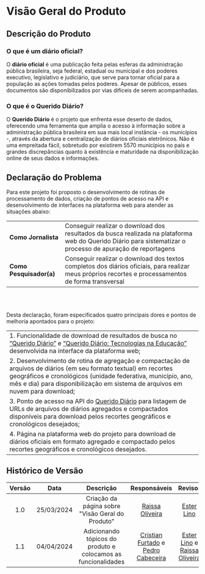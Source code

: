 # **Visão Geral do Produto**

## **Descrição do Produto**

### **O que é um diário oficial?**

O **diário oficial** é uma publicação feita pelas esferas da administração pública brasileira, seja federal, estadual ou municipal e dos poderes executivo, legislativo e judiciário, que serve para tornar oficial para a população as ações tomadas pelos poderes. Apesar de públicos, esses documentos são disponibilizados por vias difíceis de serem acompanhadas. 

### **O que é o Querido Diário?**

O **Querido Diário** é o projeto que enfrenta esse deserto de dados, oferecendo uma ferramenta que amplia o acesso à informação sobre a administração pública brasileira em sua mais local instância - os municípios -, através da abertura e centralização de diários oficiais eletrônicos. Não é uma empreitada fácil, sobretudo por existirem 5570 municípios no país e grandes discrepâncias quanto à existência e maturidade na disponibilização online de seus dados e informações.

## **Declaração do Problema**

Para este projeto foi proposto o desenvolvimento de rotinas de processamento de dados, criação de pontos de acesso na API e desenvolvimento de interfaces na plataforma web para atender as situações abaixo:

|                           |                                                                      | 
| ------------------------- | -------------------------------------------------------------------- |
|   **Como Jornalista**     | Conseguir realizar o download dos resultados da busca realizada na plataforma web do Querido Diário para sistematizar o processo de apuração de reportagens |
|  **Como Pesquisador(a)**  | Conseguir realizar o download dos textos completos dos diários oficiais, para realizar meus próprios recortes e processamentos de forma transversal |

<br>
<br>

Desta declaração, foram especificados quatro principais dores e pontos de melhoria apontados para o projeto:

| |
| ---- |
| 1. Funcionalidade de download de resultados de busca no [“Querido Diário”](https://queridodiario.ok.org.br/) e [“Querido Diário: Tecnologias na Educação”](https://queridodiario.ok.org.br/educacao) desenvolvida na interface da plataforma web; |
| 2. Desenvolvimento de rotina de agregação e compactação de arquivos de diários (em seu formato textual) em recortes geográficos e cronológicos (unidade federativa, município, ano, mês e dia) para disponibilização em sistema de arquivos em nuvem para download; |
| 3. Ponto de acesso na API do [Querido Diário](https://queridodiario.ok.org.br/api/docs) para listagem de URLs de arquivos de diários agregados e compactados disponíveis para download pelos recortes geográficos e cronológicos desejados; |
| 4. Página na plataforma web do projeto para download de diários oficiais em formato agregado e compactado pelos recortes geográficos e cronológicos desejados. |

## Histórico de Versão

| Versão |    Data    |                 Descrição                 |                                         Responsáveis                                         |                     Revisor                     |
| :----: | :--------: | :---------------------------------------: | :------------------------------------------------------------------------------------------: | :---------------------------------------------: |
|  1.0   | 25/03/2024 |     Criação da página sobre "Visão Geral do Produto"     |    [Raissa Oliveira](https://github.com/raissamsoliveira)            |    [Ester Lino](https://github.com/esteerlino)    |
|  1.1  | 04/04/2024 |     Adicionando tópicos do produto e colocamos as funcionalidades    | [Cristian Furtado](https://github.com/csafurtado) e [Pedro Cabeceira](https://github.com/pkbceira03) |    [Ester Lino](https://github.com/esteerlino) e [Raissa Oliveira](https://github.com/raissamsoliveira)   |